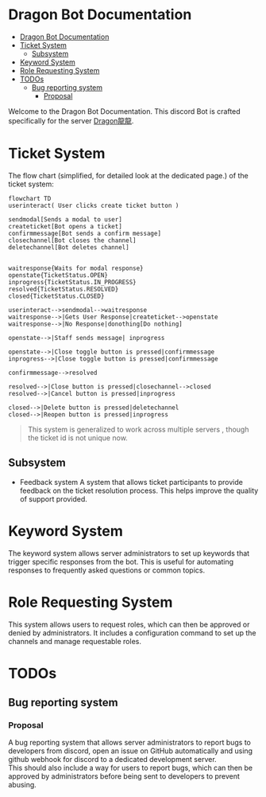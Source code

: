 # Dragon Bot Documentation

<!--toc:start-->
- [Dragon Bot Documentation](#dragon-bot-documentation)
- [Ticket System](#ticket-system)
  - [Subsystem](#subsystem)
- [Keyword System](#keyword-system)
- [Role Requesting System](#role-requesting-system)
- [TODOs](#todos)
  - [Bug reporting system](#bug-reporting-system)
    - [Proposal](#proposal)
<!--toc:end-->

Welcome to the Dragon Bot Documentation. This discord Bot is crafted specifically for the server [Dragon龍龍]( https://discord.com/invite/d84bdeR ).

# Ticket System

The flow chart (simplified, for detailed look at the dedicated page.) of the ticket system:

```mermaid
flowchart TD
userinteract( User clicks create ticket button )

sendmodal[Sends a modal to user]
createticket[Bot opens a ticket]
confirmmessage[Bot sends a confirm message]
closechannel[Bot closes the channel]
deletechannel[Bot deletes channel]


waitresponse{Waits for modal response}
openstate{TicketStatus.OPEN}
inprogress{TicketStatus.IN_PROGRESS}
resolved{TicketStatus.RESOLVED}
closed{TicketStatus.CLOSED}

userinteract-->sendmodal-->waitresponse
waitresponse-->|Gets User Response|createticket-->openstate
waitresponse-->|No Response|donothing[Do nothing]

openstate-->|Staff sends message| inprogress

openstate-->|Close toggle button is pressed|confirmmessage
inprogress-->|Close toggle button is pressed|confirmmessage

confirmmessage-->resolved

resolved-->|Close button is pressed|closechannel-->closed
resolved-->|Cancel button is pressed|inprogress

closed-->|Delete button is pressed|deletechannel
closed-->|Reopen button is pressed|inprogress

```

> This system is generalized to work across multiple servers , though the ticket id is not unique now.

## Subsystem

- Feedback system
  A system that allows ticket participants to provide feedback on the ticket resolution process. This helps improve the quality of support provided.
  
# Keyword System

The keyword system allows server administrators to set up keywords that trigger specific responses from the bot. This is useful for automating responses to frequently asked questions or common topics.

# Role Requesting System

This system allows users to request roles, which can then be approved or denied by administrators. It includes a configuration command to set up the channels and manage requestable roles.

# TODOs

## Bug reporting system

### Proposal

A bug reporting system that allows server administrators to report bugs to developers from discord, open an issue on GitHub automatically and using github webhook for discord to a dedicated development server.  
This should also include a way for users to report bugs, which can then be approved by administrators before being sent to developers to prevent abusing.
